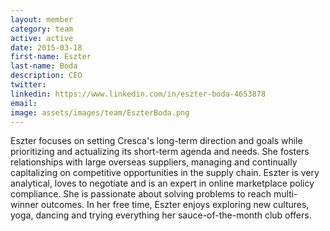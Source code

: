 ```yaml
---
layout: member
category: team
active: active
date: 2015-03-18
first-name: Eszter
last-name: Boda
description: CEO
twitter:
linkedin: https://www.linkedin.com/in/eszter-boda-4653878
email:
image: assets/images/team/EszterBoda.png
---
```

Eszter focuses on setting Cresca's long-term direction and goals while prioritizing and actualizing its short-term agenda and needs. She fosters relationships with large overseas suppliers, managing and continually capitalizing on competitive opportunities in the supply chain. Eszter is very analytical, loves to negotiate and is an expert in online marketplace policy compliance. She is passionate about solving problems to reach multi-winner outcomes. In her free time, Eszter enjoys exploring new cultures, yoga, dancing and trying everything her sauce-of-the-month club offers.
